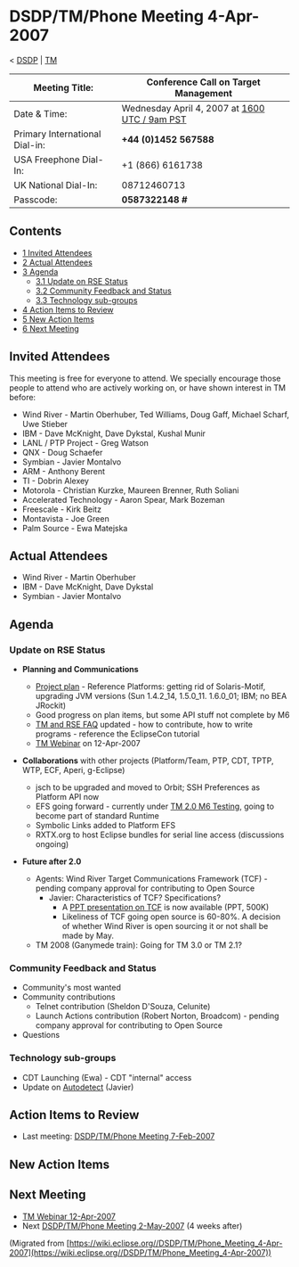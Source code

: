 

DSDP/TM/Phone Meeting 4-Apr-2007
================================

< [DSDP](https://wiki.eclipse.org/DSDP "DSDP")‎ | [TM](./TM "DSDP/TM")

| Meeting Title: | **Conference Call on Target Management** |
| --- | --- |
| Date & Time: | Wednesday April 4, 2007 at [1600 UTC / 9am PST](http://www.timeanddate.com/worldclock/fixedtime.html?month=4&day=4&year=2007&hour=16&min=00&sec=0&p1=0) |
| Primary International Dial-in: | **+44 (0)1452 567588** |
| USA Freephone Dial-In: | +1 (866) 6161738 |
| UK National Dial-In: | 08712460713 |
| Passcode: | **0587322148 #** |

Contents
--------

*   [1 Invited Attendees](#Invited-Attendees)
*   [2 Actual Attendees](#Actual-Attendees)
*   [3 Agenda](#Agenda)
    *   [3.1 Update on RSE Status](#Update-on-RSE-Status)
    *   [3.2 Community Feedback and Status](#Community-Feedback-and-Status)
    *   [3.3 Technology sub-groups](#Technology-sub-groups)
*   [4 Action Items to Review](#Action-Items-to-Review)
*   [5 New Action Items](#New-Action-Items)
*   [6 Next Meeting](#Next-Meeting)

Invited Attendees
-----------------

This meeting is free for everyone to attend. We specially encourage those people to attend who are actively working on, or have shown interest in TM before:

*   Wind River - Martin Oberhuber, Ted Williams, Doug Gaff, Michael Scharf, Uwe Stieber
*   IBM - Dave McKnight, Dave Dykstal, Kushal Munir
*   LANL / PTP Project - Greg Watson
*   QNX - Doug Schaefer
*   Symbian - Javier Montalvo
*   ARM - Anthony Berent
*   TI - Dobrin Alexey
*   Motorola - Christian Kurzke, Maureen Brenner, Ruth Soliani
*   Accelerated Technology - Aaron Spear, Mark Bozeman
*   Freescale - Kirk Beitz
*   Montavista - Joe Green
*   Palm Source - Ewa Matejska

Actual Attendees
----------------

*   Wind River - Martin Oberhuber
*   IBM - Dave McKnight, Dave Dykstal
*   Symbian - Javier Montalvo

Agenda
------

### Update on RSE Status

*   **Planning and Communications**
    *   [Project plan](https://www.eclipse.org/dsdp/tm/development/tm_project_plan_2_0.html) \- Reference Platforms: getting rid of Solaris-Motif, upgrading JVM versions (Sun 1.4.2\_14, 1.5.0\_11. 1.6.0_01; IBM; no BEA JRockit)
    *   Good progress on plan items, but some API stuff not complete by M6
    *   [TM and RSE FAQ](./TM_and_RSE_FAQ "TM and RSE FAQ") updated - how to contribute, how to write programs - reference the EclipseCon tutorial
    *   [TM Webinar](https://www.eclipse.org/community/webinars.php) on 12-Apr-2007

*   **Collaborations** with other projects (Platform/Team, PTP, CDT, TPTP, WTP, ECF, Aperi, g-Eclipse)
    *   jsch to be upgraded and moved to Orbit; SSH Preferences as Platform API now
    *   EFS going forward - currently under [TM 2.0 M6 Testing](./TM_2.0_M6_Testing "TM 2.0 M6 Testing"), going to become part of standard Runtime
    *   Symbolic Links added to Platform EFS
    *   RXTX.org to host Eclipse bundles for serial line access (discussions ongoing)

*   **Future after 2.0**
    *   Agents: Wind River Target Communications Framework (TCF) - pending company approval for contributing to Open Source
        *   Javier: Characteristics of TCF? Specifications?
            *   A [PPT presentation on TCF](https://www.eclipse.org/downloads/download.php?file=/dsdp/tm/presentations/Target_Communication_Framework_Vision_v4.ppt) is now available (PPT, 500K)
            *   Likeliness of TCF going open source is 60-80%. A decision of whether Wind River is open sourcing it or not shall be made by May.
    *   TM 2008 (Ganymede train): Going for TM 3.0 or TM 2.1?

### Community Feedback and Status

*   Community's most wanted
*   Community contributions
    *   Telnet contribution (Sheldon D'Souza, Celunite)
    *   Launch Actions contribution (Robert Norton, Broadcom) - pending company approval for contributing to Open Source
*   Questions

### Technology sub-groups

*   CDT Launching (Ewa) - CDT "internal" access
*   Update on [Autodetect](./Autodetect "DSDP/TM/Autodetect") (Javier)

Action Items to Review
----------------------

*   Last meeting: [DSDP/TM/Phone Meeting 7-Feb-2007](./Phone_Meeting_7-Feb-2007 "DSDP/TM/Phone Meeting 7-Feb-2007")

New Action Items
----------------

Next Meeting
------------

*   [TM Webinar 12-Apr-2007](https://www.eclipse.org/community/webinars.php#TM)
*   Next [DSDP/TM/Phone Meeting 2-May-2007](./Phone_Meeting_2-May-2007 "DSDP/TM/Phone Meeting 2-May-2007") (4 weeks after)


(Migrated from [https://wiki.eclipse.org//DSDP/TM/Phone_Meeting_4-Apr-2007](https://wiki.eclipse.org//DSDP/TM/Phone_Meeting_4-Apr-2007))